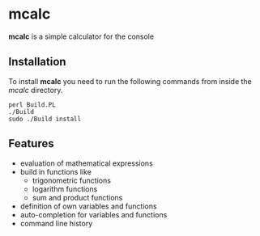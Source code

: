 # mcalc

**mcalc** is a simple calculator for the console

## Installation

To install **mcalc** you need to run the following commands from inside the *mcalc* directory.

    perl Build.PL
    ./Build
    sudo ./Build install

## Features

* evaluation of mathematical expressions
* build in functions like
  * trigonometric functions
  * logarithm functions
  * sum and product functions
* definition of own variables and functions
* auto-completion for variables and functions
* command line history
